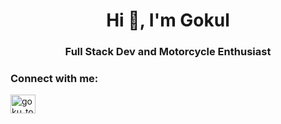 <h1 align="center">Hi 👋, I'm Gokul</h1>
<h3 align="center">Full Stack Dev and Motorcycle Enthusiast</h3>

<h3 align="left">Connect with me:</h3>
<p align="left">
<a href="https://twitter.com/goku_toaa" target="blank"><img align="center" src="https://raw.githubusercontent.com/rahuldkjain/github-profile-readme-generator/master/src/images/icons/Social/twitter.svg" alt="goku_toaa" height="30" width="40" /></a>
</p>
